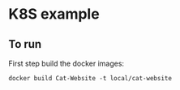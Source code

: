 # K8S example

## To run

First step build the docker images:

```shell
docker build Cat-Website -t local/cat-website
```
